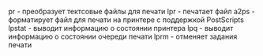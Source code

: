 
pr - преобразует тектсовые файлы для печати
lpr - печатает файл
a2ps - форматирует файл для печати на принтере с поддержкой PostScripts
lpstat - выводит информацию о состоянии принтера
lpq -  выводит информацию о состоянии очереди печати
lprm - отменяет задания печати